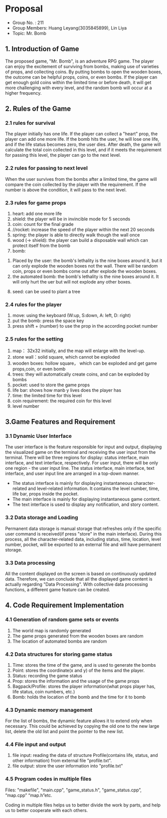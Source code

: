 # Proposal

- Group No. : 211
- Group Members: Huang Leyang(3035845899), Lin Liya
- Topic: Mr. Bomb

## 1. Introduction of Game

The proposed game, "Mr. Bomb", is an adventure RPG game. The player can enjoy the excitement of surviving from bombs, making use of varieties of props, and collecting coins. By putting bombs to open the wooden boxes, the outcome can be helpful props, coins, or even bombs. If the player can get enough gold coins within the limited time or before death, it will get more challenging with every level, and the random bomb will occur at a higher frequency.

## 2. Rules of the Game

### 2.1 rules for survival

The player initially has one life. If the player can collect a "heart" prop, the player can add one more life. If the bomb hits the user, he will lose one life, and if the life status becomes zero, the user dies. After death, the game will calculate the total coin collected in this level, and if it meets the requirement for passing this level, the player can go to the next level.

### 2.2 rules for passing to next level

When the user survives from the bombs after a limited time, the game will compare the coin collected by the player with the requirement. If the number is above the condition, it will pass to the next level.

### 2.3 rules for game props

1) heart: add one more life
2) shield: the player will be in invincible mode for 5 seconds
3) coin: count for the final grade
4) //rocket: increase the speed of the player within the next 20 seconds
5) spring: the player is able to directly walk though the wall once
6) wood (-> shield): the player can build a disposable wall which can protect itself from the bomb
7) bomb:

1. Placed by the user: the bomb's lethality is the nine boxes around it, but it can only explode the wooden boxes not the wall. There will be random coin, props or even bombs come out after explode the wooden boxes.
2. the automated bomb: the bomb's lethality is the nine boxes around it. It will only hurt the uer but will not explode any other boxes.

8) seed: can be used to plant a tree

### 2.4 rules for the player

1) move: using the keyboard (W:up, S:down, A: left, D: right)
2) put the bomb: press the space key
3) press shift + (number) to use the prop in the according pocket number

### 2.5 rules for the setting

1. map： 32x32 initially, and the map will enlarge with the level-up.
2. stone wall：solid square, which cannot be exploded
3. wooden boxes: hollow square， which can be exploded and get game props,coin, or even bomb
4. trees: they will automatically create coins, and can be exploded by bombs
5. pocket: used to store the game props
6. life bar: shows how manb y lives does the player has
7. time: the limited time for this level
8. coin requirement: the required coin for this level
9. level number

## 3.Game Features and Requirement

### 3.1 Dynamic User Interface

The user interface is the feature responsible for input and output, displaying the visualized game on the terminal and receiving the user input from the terminal. There will be three regions for display: status interface, main interface, and text interface, respectively. For user input, there will be only one region - the user input line. The status interface, main interface, text interface, and user input line are arranged in a top-down manner.

- The status interface is mainly for displaying instantaneous character-related and level-related information. It contains the level number, time, life bar, props inside the pocket.
- The main interface is mainly for displaying instantaneous game content.
- The text interface is used to display any notification, and story content.

### 3.2 Data storage and Loading

Permanent data storage is manual storage that refreshes only if the specific user command is received(if press "store" in the main interface). During this process, all the character-related data, including status, time, location, level number,  pocket, will be exported to an external file and will have permanent storage.

### 3.3 Data processing

All the content displayed on the screen is based on continuously updated data. Therefore, we can conclude that all the displayed game content is actually regarding "Data Processing". With collective data processing functions, a different game feature can be created.

## 4. Code Requirement Implementation

### 4.1 Generation of random game sets or events

1) The world map is randomly generated
2) The game props generated from the wooden boxes are random
3) The location of automated bombs are random

### 4.2 Data structures for storing game status

1) Time: stores the time of the game, and is used to generate the bombs
2) Point: stores the coordinate(x and y) of the items and the player.
3) Status: recording the game status
4) Prop: stores the information and the usage of the game props
5) Bagpack/Profile: stores the player information(what props player has, life status, coin numbers, etc.)
6) Bomb: holds the location of the bomb and the time for it to bomb

### 4.3 Dynamic memory management

For the list of bombs, the dynamic feature allows it to extend only when necessary. This could be achieved by copying the old one to the new large list, delete the old list and point the pointer to the new list.

### 4.4 File input and output

1) file input: reading the data of structure Profile(contains life, status, and other information) from external file "profile.txt".
2) file output: store the user information into "profile.txt"

### 4.5 Program codes in multiple files

Files: "makefile", "main.cpp", "game_status.h", "game_status.cpp”, “map.cpp” “map.h”etc.

Coding in multiple files helps us to better divide the work by parts, and help us to better cooperate with each others.
